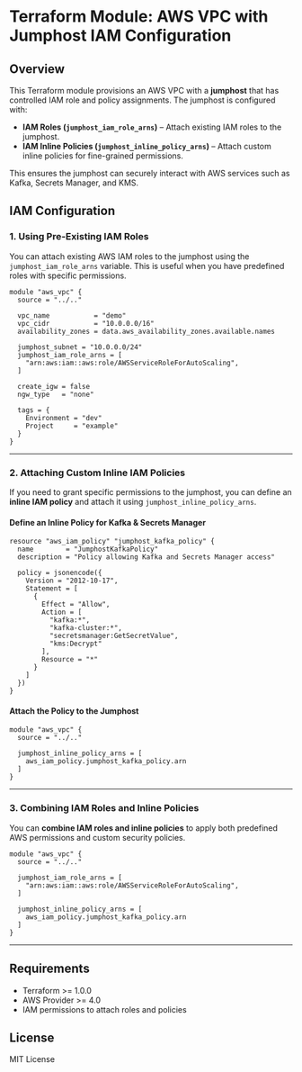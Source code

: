 # **Terraform Module: AWS VPC with Jumphost IAM Configuration**

## **Overview**

This Terraform module provisions an AWS VPC with a **jumphost** that has controlled IAM role and policy assignments. The jumphost is configured with:

- **IAM Roles (`jumphost_iam_role_arns`)** – Attach existing IAM roles to the jumphost.
- **IAM Inline Policies (`jumphost_inline_policy_arns`)** – Attach custom inline policies for fine-grained permissions.

This ensures the jumphost can securely interact with AWS services such as Kafka, Secrets Manager, and KMS.

## **IAM Configuration**

### **1. Using Pre-Existing IAM Roles**

You can attach existing AWS IAM roles to the jumphost using the `jumphost_iam_role_arns` variable. This is useful when you have predefined roles with specific permissions.

```hcl
module "aws_vpc" {
  source = "../.."

  vpc_name           = "demo"
  vpc_cidr           = "10.0.0.0/16"
  availability_zones = data.aws_availability_zones.available.names

  jumphost_subnet = "10.0.0.0/24"
  jumphost_iam_role_arns = [
    "arn:aws:iam::aws:role/AWSServiceRoleForAutoScaling",
  ]

  create_igw = false
  ngw_type   = "none"

  tags = {
    Environment = "dev"
    Project     = "example"
  }
}
```

---

### **2. Attaching Custom Inline IAM Policies**

If you need to grant specific permissions to the jumphost, you can define an **inline IAM policy** and attach it using `jumphost_inline_policy_arns`.

#### **Define an Inline Policy for Kafka & Secrets Manager**

```hcl
resource "aws_iam_policy" "jumphost_kafka_policy" {
  name        = "JumphostKafkaPolicy"
  description = "Policy allowing Kafka and Secrets Manager access"

  policy = jsonencode({
    Version = "2012-10-17",
    Statement = [
      {
        Effect = "Allow",
        Action = [
          "kafka:*",
          "kafka-cluster:*",
          "secretsmanager:GetSecretValue",
          "kms:Decrypt"
        ],
        Resource = "*"
      }
    ]
  })
}
```

#### **Attach the Policy to the Jumphost**

```hcl
module "aws_vpc" {
  source = "../.."

  jumphost_inline_policy_arns = [
    aws_iam_policy.jumphost_kafka_policy.arn
  ]
}
```

---

### **3. Combining IAM Roles and Inline Policies**

You can **combine IAM roles and inline policies** to apply both predefined AWS permissions and custom security policies.

```hcl
module "aws_vpc" {
  source = "../.."

  jumphost_iam_role_arns = [
    "arn:aws:iam::aws:role/AWSServiceRoleForAutoScaling",
  ]

  jumphost_inline_policy_arns = [
    aws_iam_policy.jumphost_kafka_policy.arn
  ]
}
```

---

## **Requirements**

- Terraform >= 1.0.0
- AWS Provider >= 4.0
- IAM permissions to attach roles and policies

## **License**

MIT License
